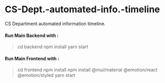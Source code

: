 # CS-Dept.-automated-info.-timeline
CS Department automated information timeline.


#### Run Main Backend with :

> cd backend
> npm install
> yarn start


#### Run Main Frontend with :

> cd frontend
> npm install
> npm install @mui/material @emotion/react @emotion/styled
> yarn start
